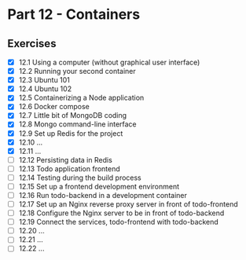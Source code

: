 # Part 12 - Containers

## Exercises

- [x] 12.1 Using a computer (without graphical user interface)
- [x] 12.2 Running your second container
- [x] 12.3 Ubuntu 101
- [x] 12.4 Ubuntu 102
- [x] 12.5 Containerizing a Node application
- [x] 12.6 Docker compose
- [x] 12.7 Little bit of MongoDB coding
- [x] 12.8 Mongo command-line interface
- [x] 12.9 Set up Redis for the project
- [x] 12.10 ...
- [x] 12.11 ...
- [ ] 12.12 Persisting data in Redis
- [ ] 12.13 Todo application frontend
- [ ] 12.14 Testing during the build process
- [ ] 12.15 Set up a frontend development environment
- [ ] 12.16 Run todo-backend in a development container
- [ ] 12.17 Set up an Nginx reverse proxy server in front of todo-frontend
- [ ] 12.18 Configure the Nginx server to be in front of todo-backend
- [ ] 12.19 Connect the services, todo-frontend with todo-backend
- [ ] 12.20 ...
- [ ] 12.21 ...
- [ ] 12.22 ...
